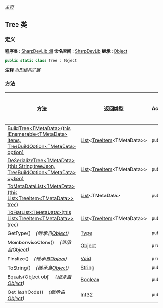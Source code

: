 ###### [主页](./Index.md "主页")
## Tree 类
### 定义
**程序集** : [SharpDevLib.dll](./SharpDevLib.assembly.md "SharpDevLib.dll")
**命名空间** : [SharpDevLib](./SharpDevLib.namespace.md "SharpDevLib")
**继承** : [Object](https://learn.microsoft.com/en-us/dotnet/api/system.object "Object")
``` csharp
public static class Tree : Object
```
**注释**
*树形结构扩展*

### 方法
|方法|返回类型|Accessor|是否静态|参数|
|---|---|---|---|---|
|[BuildTree\<TMetaData\>(this IEnumerable\<TMetaData\> items, TreeBuildOption\<TMetaData\> option)](./SharpDevLib.Tree.BuildTree.TMetaData.thisIEnumerable.TMetaData.TreeBuildOption.TMetaData.md "BuildTree<TMetaData>(this IEnumerable<TMetaData> items, TreeBuildOption<TMetaData> option)")|[List](https://learn.microsoft.com/en-us/dotnet/api/system.collections.generic.list-1 "List")\<[TreeItem](./SharpDevLib.TreeItem.1.md "TreeItem")\<TMetaData\>\>|`public`|`是`|items:集合<br>option:选项|
|[DeSerializeTree\<TMetaData\>(this String treeJson, TreeBuildOption\<TMetaData\> option)](./SharpDevLib.Tree.DeSerializeTree.TMetaData.thisString.TreeBuildOption.TMetaData.md "DeSerializeTree<TMetaData>(this String treeJson, TreeBuildOption<TMetaData> option)")|[List](https://learn.microsoft.com/en-us/dotnet/api/system.collections.generic.list-1 "List")\<[TreeItem](./SharpDevLib.TreeItem.1.md "TreeItem")\<TMetaData\>\>|`public`|`是`|treeJson:json<br>option:选项|
|[ToMetaDataList\<TMetaData\>(this List\<TreeItem\<TMetaData\>\> tree)](./SharpDevLib.Tree.ToMetaDataList.TMetaData.thisList.TreeItem.TMetaData.md "ToMetaDataList<TMetaData>(this List<TreeItem<TMetaData>> tree)")|[List](https://learn.microsoft.com/en-us/dotnet/api/system.collections.generic.list-1 "List")\<TMetaData\>|`public`|`是`|tree:树形结构|
|[ToFlatList\<TMetaData\>(this List\<TreeItem\<TMetaData\>\> tree)](./SharpDevLib.Tree.ToFlatList.TMetaData.thisList.TreeItem.TMetaData.md "ToFlatList<TMetaData>(this List<TreeItem<TMetaData>> tree)")|[List](https://learn.microsoft.com/en-us/dotnet/api/system.collections.generic.list-1 "List")\<[TreeItem](./SharpDevLib.TreeItem.1.md "TreeItem")\<TMetaData\>\>|`public`|`是`|tree:树形结构|
|GetType()&nbsp;&nbsp;&nbsp;&nbsp;*(继承自[Object](https://learn.microsoft.com/en-us/dotnet/api/system.object "Object"))*|[Type](https://learn.microsoft.com/en-us/dotnet/api/system.type "Type")|`public`|`否`|-|
|MemberwiseClone()&nbsp;&nbsp;&nbsp;&nbsp;*(继承自[Object](https://learn.microsoft.com/en-us/dotnet/api/system.object "Object"))*|[Object](https://learn.microsoft.com/en-us/dotnet/api/system.object "Object")|`protected`|`否`|-|
|Finalize()&nbsp;&nbsp;&nbsp;&nbsp;*(继承自[Object](https://learn.microsoft.com/en-us/dotnet/api/system.object "Object"))*|[Void](https://learn.microsoft.com/en-us/dotnet/api/system.void "Void")|`protected`|`否`|-|
|ToString()&nbsp;&nbsp;&nbsp;&nbsp;*(继承自[Object](https://learn.microsoft.com/en-us/dotnet/api/system.object "Object"))*|[String](https://learn.microsoft.com/en-us/dotnet/api/system.string "String")|`public`|`否`|-|
|Equals(Object obj)&nbsp;&nbsp;&nbsp;&nbsp;*(继承自[Object](https://learn.microsoft.com/en-us/dotnet/api/system.object "Object"))*|[Boolean](https://learn.microsoft.com/en-us/dotnet/api/system.boolean "Boolean")|`public`|`否`|-|
|GetHashCode()&nbsp;&nbsp;&nbsp;&nbsp;*(继承自[Object](https://learn.microsoft.com/en-us/dotnet/api/system.object "Object"))*|[Int32](https://learn.microsoft.com/en-us/dotnet/api/system.int32 "Int32")|`public`|`否`|-|


